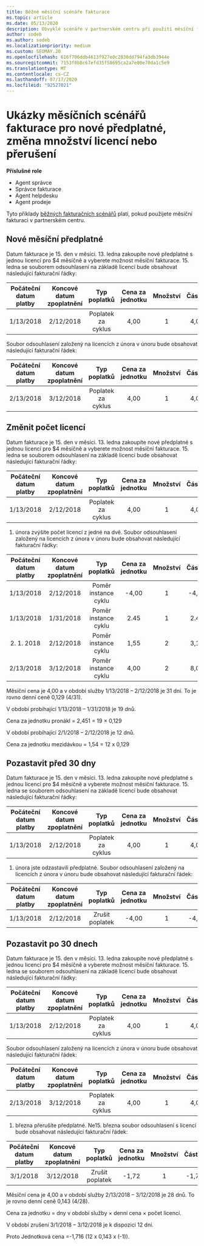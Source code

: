 ```yaml
---
title: Běžné měsíční scénáře fakturace
ms.topic: article
ms.date: 05/13/2020
description: Obvyklé scénáře v partnerském centru při použití měsíční fakturace – zahrnuje přidání nových předplatných, změna počtu licencí a pozastavení předplatných.
author: sodeb
ms.author: sodeb
ms.localizationpriority: medium
ms.custom: SEOMAY.20
ms.openlocfilehash: 616f706ddb4613f927e0c2830dd794fa3db3944e
ms.sourcegitcommit: 7153f0b8c67efd35f58695ca2a7e00e70da1c5e9
ms.translationtype: MT
ms.contentlocale: cs-CZ
ms.lasthandoff: 07/17/2020
ms.locfileid: "92527021"
---
```

# <a name="sample-monthly-billing-scenarios-for-new-subscriptions-changing-license-amounts-or-suspensions"></a>Ukázky měsíčních scénářů fakturace pro nové předplatné, změna množství licencí nebo přerušení

**Příslušné role**

- Agent správce
- Správce fakturace
- Agent helpdesku
- Agent prodeje

Tyto příklady [běžných fakturačních scénářů](common-billing-scenarios.md) platí, pokud použijete měsíční fakturaci v partnerském centru.

## <a name="new-monthly-subscription"></a>Nové měsíční předplatné

Datum fakturace je 15. den v měsíci. 13. ledna zakoupíte nové předplatné s jednou licencí pro $4 měsíčně a vyberete možnost měsíční fakturace. 15. ledna se souborem odsouhlasení na základě licencí bude obsahovat následující fakturační řádky:

|Počáteční datum platby |Koncové datum zpoplatnění |Typ poplatků |Cena za jednotku |Množství |Částka |
|       :---:      |    :---:       | :---:      |:---:      |:---:    |:---:  |
|1/13/2018         |2/12/2018    |Poplatek za cyklus   |4,00       |1        |4,00 |

Soubor odsouhlasení založený na licencích z února v únoru bude obsahovat následující fakturační řádek:

|Počáteční datum platby |Koncové datum zpoplatnění |Typ poplatků |Cena za jednotku |Množství |Částka |
|       :---:      |    :---:       | :---:      |:---:      |:---:    |:---:  |
|2/13/2018         |3/12/2018    |Poplatek za cyklus   |4,00       |1        |4,00 |

## <a name="change-license-quantity"></a>Změnit počet licencí

Datum fakturace je 15. den v měsíci. 13. ledna zakoupíte nové předplatné s jednou licencí pro $4 měsíčně a vyberete možnost měsíční fakturace. 15. ledna se souborem odsouhlasení na základě licencí bude obsahovat následující fakturační řádky:

|Počáteční datum platby |Koncové datum zpoplatnění |Typ poplatků |Cena za jednotku |Množství |Částka |
|       :---:      |    :---:       | :---:      |:---:      |:---:    |:---:  |
|1/13/2018         |2/12/2018    |Poplatek za cyklus   |4,00       |1        |4,00    |

1. února zvýšíte počet licencí z jedné na dvě. Soubor odsouhlasení založený na licencích z února v únoru bude obsahovat následující fakturační řádky:

|Počáteční datum platby |Koncové datum zpoplatnění |Typ poplatků |Cena za jednotku |Množství |Částka |
|       :---:      |    :---:       | :---:      |:---:      |:---:    |:---:  |
| 1/13/2018        |2/12/2018    |Poměr instance cyklu   |-4,00       |1        |-4,00   |
|1/13/2018         |1/31/2018    | Poměr instance cyklu   |2.45       |1        |2.45    |
|2. 1. 2018         |2/12/2018    | Poměr instance cyklu   |1,55       |2        |3,10    |
|2/13/2018         |3/12/2018    | Poměr instance cyklu   |4,00       |2        |8,00    |

Měsíční cena je 4,00 a v období služby 1/13/2018 – 2/12/2018 je 31 dní. To je rovno denní ceně 0,129 (4/31).

V období probíhající 1/13/2018 – 1/31/2018 je 19 dnů.

Cena za jednotku pronákl = 2,451 = 19 × 0,129

V období probíhající 2/1/2018 – 2/12/2018 je 12 dnů.

Cena za jednotku mezidávkou = 1,54 = 12 x 0,129

## <a name="suspend-before-30-days"></a>Pozastavit před 30 dny

Datum fakturace je 15. den v měsíci. 13. ledna zakoupíte nové předplatné s jednou licencí pro $4 měsíčně a vyberete možnost měsíční fakturace. 15. ledna se souborem odsouhlasení na základě licencí bude obsahovat následující fakturační řádky:

|Počáteční datum platby |Koncové datum zpoplatnění |Typ poplatků |Cena za jednotku |Množství |Částka |
|       :---:      |    :---:       | :---:      |:---:      |:---:    |:---:  |
|1/13/2018         |2/12/2018    |Poplatek za cyklus   |4,00       |1        |4,00    |

1. února jste odzastavili předplatné. Soubor odsouhlasení založený na licencích z února v únoru bude obsahovat následující fakturační řádek:

|Počáteční datum platby |Koncové datum zpoplatnění |Typ poplatků |Cena za jednotku |Množství |Částka |
|       :---:      |    :---:       | :---:      |:---:      |:---:    |:---:  |
1/13/2018|2/12/2018|Zrušit poplatek|-4,00|1|-4,00

## <a name="suspend-after-30-days"></a>Pozastavit po 30 dnech

Datum fakturace je 15. den v měsíci. 13. ledna zakoupíte nové předplatné s jednou licencí pro $4 měsíčně a vyberete možnost měsíční fakturace. 15. ledna se souborem odsouhlasení na základě licencí bude obsahovat následující fakturační řádky:

|Počáteční datum platby |Koncové datum zpoplatnění |Typ poplatků |Cena za jednotku |Množství |Částka |
|       :---:      |    :---:       | :---:      |:---:      |:---:    |:---:  |
1/13/2018|2/12/2018|Poplatek za cyklus|4,00|1|4,00

Soubor odsouhlasení založený na licencích z února v únoru bude obsahovat následující fakturační řádek:

|Počáteční datum platby |Koncové datum zpoplatnění |Typ poplatků |Cena za jednotku |Množství |Částka |
|       :---:      |    :---:       | :---:      |:---:      |:---:    |:---:  |
2/13/2018|3/12/2018|Poplatek za cyklus|4,00|1|4,00

1. března přerušíte předplatné. Ne15. března soubor odsouhlasení s licencí bude obsahovat následující fakturační řádek:

|Počáteční datum platby |Koncové datum zpoplatnění |Typ poplatků |Cena za jednotku |Množství |Částka |
|       :---:      |    :---:       | :---:      |:---:      |:---:    |:---:  |
3/1/2018|3/12/2018|Zrušit poplatek|-1,72|1|-1,72

Měsíční cena je 4,00 a v období služby 2/13/2018 – 3/12/2018 je 28 dnů. To je rovno denní ceně 0,143 (4/28).

Cena za jednotku = dny v období služby × denní cena × počet licencí.

V období zrušení 3/1/2018 – 3/12/2018 je k dispozici 12 dní.

Proto Jednotková cena =-1,716 (12 x 0,143 x (-1)).
